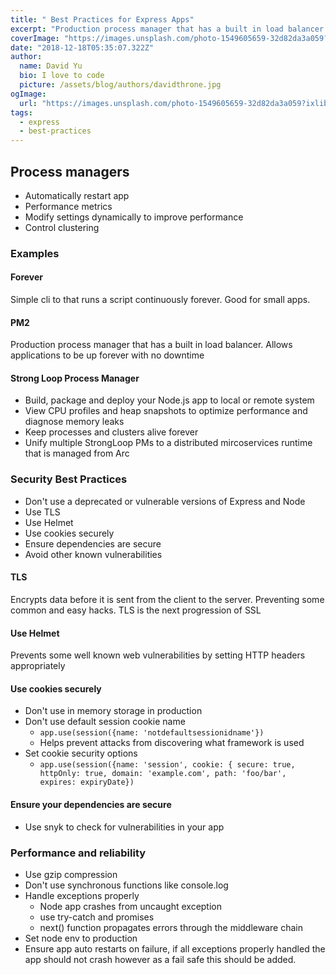 ```yaml
---
title: " Best Practices for Express Apps"
excerpt: "Production process manager that has a built in load balancer. Allows applications to be up forever with no downtime"
coverImage: "https://images.unsplash.com/photo-1549605659-32d82da3a059?ixlib=rb-1.2.1&ixid=eyJhcHBfaWQiOjEyMDd9&auto=format&fit=crop&w=634&q=60"
date: "2018-12-18T05:35:07.322Z"
author:
  name: David Yu
  bio: I love to code
  picture: /assets/blog/authors/davidthrone.jpg
ogImage:
  url: "https://images.unsplash.com/photo-1549605659-32d82da3a059?ixlib=rb-1.2.1&ixid=eyJhcHBfaWQiOjEyMDd9&auto=format&fit=crop&w=634&q=60"
tags:
  - express
  - best-practices
---
```


## Process managers

- Automatically restart app
- Performance metrics
- Modify settings dynamically to improve performance
- Control clustering

### Examples

#### Forever

Simple cli to that runs a script continuously forever. Good for small apps.

#### PM2

Production process manager that has a built in load balancer. Allows applications to be up forever with no downtime

#### Strong Loop Process Manager

- Build, package and deploy your Node.js app to local or remote system
- View CPU profiles and heap snapshots to optimize performance and diagnose memory leaks
- Keep processes and clusters alive forever
- Unify multiple StrongLoop PMs to a distributed mircoservices runtime that is managed from Arc

### Security Best Practices

- Don't use a deprecated or vulnerable versions of Express and Node
- Use TLS
- Use Helmet
- Use cookies securely
- Ensure dependencies are secure
- Avoid other known vulnerabilities

#### TLS

Encrypts data before it is sent from the client to the server. Preventing some common and easy hacks. TLS is the next progression of SSL

#### Use Helmet

Prevents some well known web vulnerabilities by setting HTTP headers appropriately

#### Use cookies securely

- Don't use in memory storage in production
- Don't use default session cookie name
  - `app.use(session({name: 'notdefaultsessionidname'})`
  - Helps prevent attacks from discovering what framework is used
- Set cookie security options
  - `app.use(session({name: 'session', cookie: { secure: true, httpOnly: true, domain: 'example.com', path: 'foo/bar', expires: expiryDate})`

#### Ensure your dependencies are secure

- Use snyk to check for vulnerabilities in your app

### Performance and reliability

- Use gzip compression
- Don't use synchronous functions like console.log
- Handle exceptions properly
  - Node app crashes from uncaught exception
  - use try-catch and promises
  - next() function propagates errors through the middleware chain
- Set node env to production
- Ensure app auto restarts on failure, if all exceptions properly handled the app should not crash however as a fail safe this should be added.
